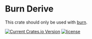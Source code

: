# Burn Derive

This crate should only be used with [burn](https://github.com/tracel-ai/burn).

[![Current Crates.io Version](https://img.shields.io/crates/v/burn-derive.svg)](https://crates.io/crates/burn-derive)
[![license](https://shields.io/badge/license-MIT%2FApache--2.0-blue)](https://github.com/tracel-ai/burn-derive/blob/master/README.md)
